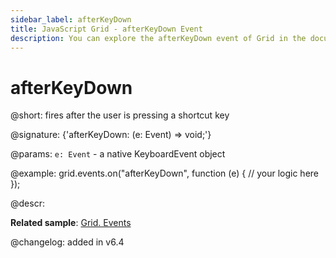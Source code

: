 ```yaml
---
sidebar_label: afterKeyDown
title: JavaScript Grid - afterKeyDown Event 
description: You can explore the afterKeyDown event of Grid in the documentation of the DHTMLX JavaScript UI library. Browse developer guides and API reference, try out code examples and live demos, and download a free 30-day evaluation version of DHTMLX Suite 7.
---
```


# afterKeyDown

@short: fires after the user is pressing a shortcut key

@signature: {'afterKeyDown: (e: Event) => void;'}

@params:
`e: Event` - a native KeyboardEvent object

@example:
grid.events.on("afterKeyDown", function (e) {
    // your logic here
});

@descr:

**Related sample**: [Grid. Events](https://snippet.dhtmlx.com/9zeyp4ds)

@changelog: added in v6.4

[comment]: # (@related: grid/configuration.md#keyboard-navigation)

[comment]: # (@relatedapi: grid/api/grid_beforekeydown_event.md)
